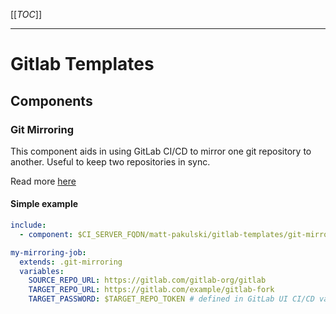 

[[_TOC_]]

---

# Gitlab Templates

## Components

### Git Mirroring

This component aids in using GitLab CI/CD to mirror one git repository to another. Useful to keep two repositories in sync.

Read more [here](../templates/git-mirroring/README.md)

#### Simple example

```yaml
include:
  - component: $CI_SERVER_FQDN/matt-pakulski/gitlab-templates/git-mirroring@latest

my-mirroring-job:
  extends: .git-mirroring
  variables:
    SOURCE_REPO_URL: https://gitlab.com/gitlab-org/gitlab
    TARGET_REPO_URL: https://gitlab.com/example/gitlab-fork
    TARGET_PASSWORD: $TARGET_REPO_TOKEN # defined in GitLab UI CI/CD variables
```